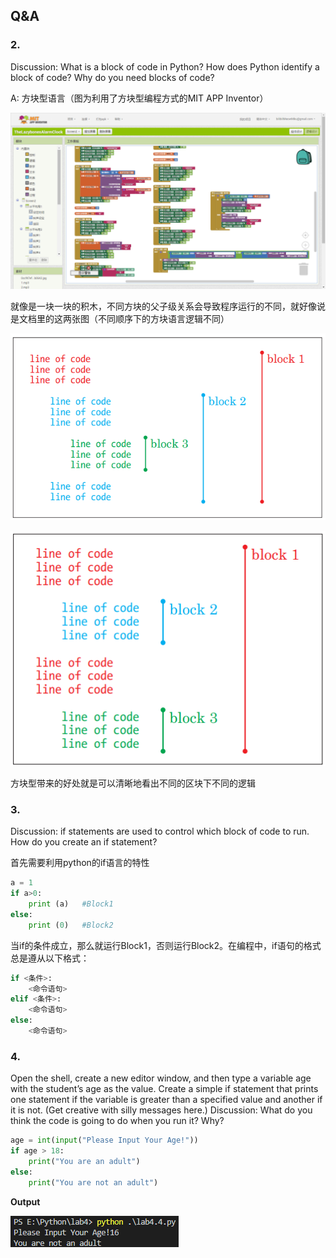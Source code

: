 ## Q&A

### 2.

Discussion: What is a block of code in Python? How does Python identify a block of code? Why do you need blocks of code?

A: 方块型语言（图为利用了方块型编程方式的MIT APP Inventor）

![利用了方块型语言的MIT APP Inventor2](MIT.png)

就像是一块一块的积木，不同方块的父子级关系会导致程序运行的不同，就好像说是文档里的这两张图（不同顺序下的方块语言逻辑不同）

![](Block1.png)

![](Block2.png)

方块型带来的好处就是可以清晰地看出不同的区块下不同的逻辑

### 3.

Discussion: if statements are used to control which block of code to run. How do you create an if statement? 

首先需要利用python的if语言的特性

```python
a = 1
if a>0:
    print (a)	#Block1
else:
    print (0)	#Block2
```

当if的条件成立，那么就运行Block1，否则运行Block2。在编程中，if语句的格式总是遵从以下格式：

```python
if <条件>:
    <命令语句>
elif <条件>:
    <命令语句>
else:
    <命令语句>
```



### 4.

Open the shell, create a new editor window, and then type a variable age with the student’s age as the value. Create a simple if statement that prints one statement if the variable is greater than a specified value and another if it is not. (Get creative with silly messages here.) Discussion: What do you think the code is going to do when you run it? Why?

```python
age = int(input("Please Input Your Age!"))
if age > 18:
    print("You are an adult")
else:
    print("You are not an adult")
```

**Output**

![](Output.png)

